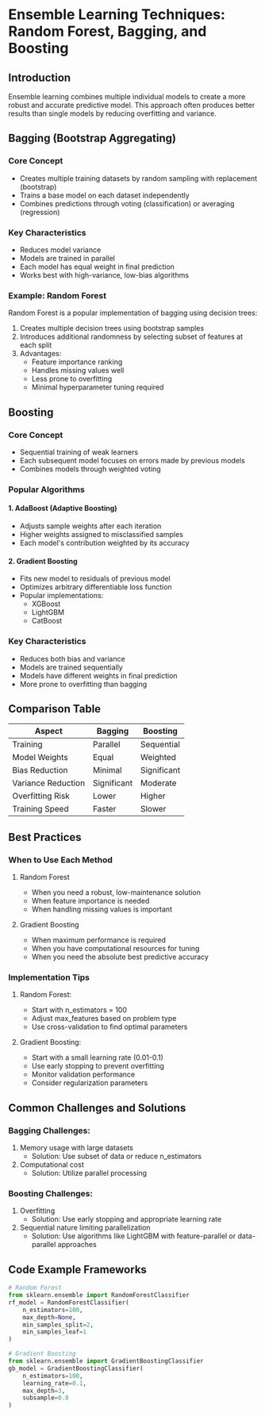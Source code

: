# Ensemble Learning Techniques: Random Forest, Bagging, and Boosting

## Introduction
Ensemble learning combines multiple individual models to create a more robust and accurate predictive model. This approach often produces better results than single models by reducing overfitting and variance.

## Bagging (Bootstrap Aggregating)
### Core Concept
- Creates multiple training datasets by random sampling with replacement (bootstrap)
- Trains a base model on each dataset independently
- Combines predictions through voting (classification) or averaging (regression)

### Key Characteristics
- Reduces model variance
- Models are trained in parallel
- Each model has equal weight in final prediction
- Works best with high-variance, low-bias algorithms

### Example: Random Forest
Random Forest is a popular implementation of bagging using decision trees:
1. Creates multiple decision trees using bootstrap samples
2. Introduces additional randomness by selecting subset of features at each split
3. Advantages:
   - Feature importance ranking
   - Handles missing values well
   - Less prone to overfitting
   - Minimal hyperparameter tuning required

## Boosting
### Core Concept
- Sequential training of weak learners
- Each subsequent model focuses on errors made by previous models
- Combines models through weighted voting

### Popular Algorithms

#### 1. AdaBoost (Adaptive Boosting)
- Adjusts sample weights after each iteration
- Higher weights assigned to misclassified samples
- Each model's contribution weighted by its accuracy

#### 2. Gradient Boosting
- Fits new model to residuals of previous model
- Optimizes arbitrary differentiable loss function
- Popular implementations:
  - XGBoost
  - LightGBM
  - CatBoost

### Key Characteristics
- Reduces both bias and variance
- Models are trained sequentially
- Models have different weights in final prediction
- More prone to overfitting than bagging

## Comparison Table

| Aspect | Bagging | Boosting |
|--------|---------|----------|
| Training | Parallel | Sequential |
| Model Weights | Equal | Weighted |
| Bias Reduction | Minimal | Significant |
| Variance Reduction | Significant | Moderate |
| Overfitting Risk | Lower | Higher |
| Training Speed | Faster | Slower |

## Best Practices

### When to Use Each Method
1. Random Forest
   - When you need a robust, low-maintenance solution
   - When feature importance is needed
   - When handling missing values is important

2. Gradient Boosting
   - When maximum performance is required
   - When you have computational resources for tuning
   - When you need the absolute best predictive accuracy

### Implementation Tips
1. Random Forest:
   - Start with n_estimators = 100
   - Adjust max_features based on problem type
   - Use cross-validation to find optimal parameters

2. Gradient Boosting:
   - Start with a small learning rate (0.01-0.1)
   - Use early stopping to prevent overfitting
   - Monitor validation performance
   - Consider regularization parameters

## Common Challenges and Solutions

### Bagging Challenges:
1. Memory usage with large datasets
   - Solution: Use subset of data or reduce n_estimators
2. Computational cost
   - Solution: Utilize parallel processing

### Boosting Challenges:
1. Overfitting
   - Solution: Use early stopping and appropriate learning rate
2. Sequential nature limiting parallelization
   - Solution: Use algorithms like LightGBM with feature-parallel or data-parallel approaches

## Code Example Frameworks
```python
# Random Forest
from sklearn.ensemble import RandomForestClassifier
rf_model = RandomForestClassifier(
    n_estimators=100,
    max_depth=None,
    min_samples_split=2,
    min_samples_leaf=1
)

# Gradient Boosting
from sklearn.ensemble import GradientBoostingClassifier
gb_model = GradientBoostingClassifier(
    n_estimators=100,
    learning_rate=0.1,
    max_depth=3,
    subsample=0.8
)
```
